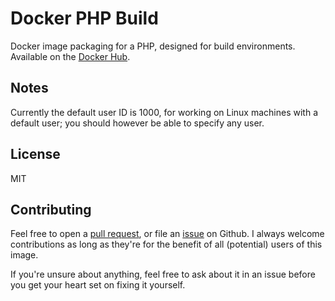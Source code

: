 Docker PHP Build
================

Docker image packaging for a PHP, designed for build environments. Available on the [Docker Hub][1].

Notes
-----

Currently the default user ID is 1000, for working on Linux machines with a default user; you should however be able to specify any user.

License
-------

MIT

Contributing
------------

Feel free to open a [pull request][2], or file an [issue][3] on Github. I always welcome contributions as long as they're for the benefit of all (potential) users of this image.

If you're unsure about anything, feel free to ask about it in an issue before you get your heart set on fixing it yourself.

[1]: https://hub.docker.com/r/seeruk/php-build/
[2]: https://github.com/SeerUK/docker-php-build/pulls
[3]: https://github.com/SeerUK/docker-php-build/issues
